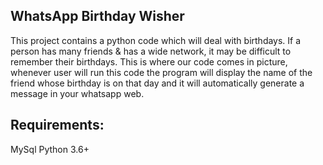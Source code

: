 ## WhatsApp Birthday Wisher 

This project contains a python code which will deal with birthdays. 
If a person has many friends & has a wide network, it may be difficult to remember their birthdays. This is where our code comes in picture, whenever user will run this code the program will display the name of the friend whose birthday is on that day and it will automatically generate a message in your whatsapp web.

## Requirements:
MySql 
Python 3.6+
